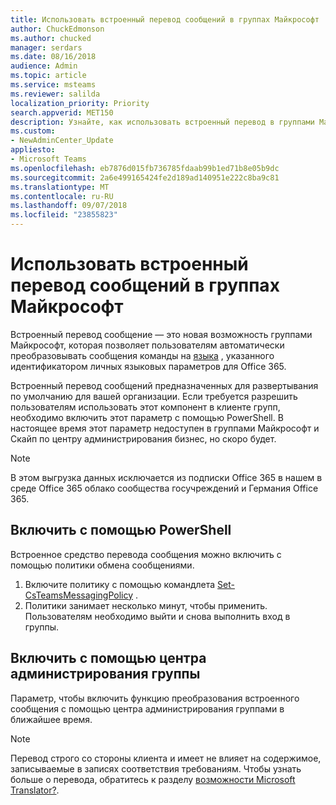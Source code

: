 ```yaml
---
title: Использовать встроенный перевод сообщений в группах Майкрософт
author: ChuckEdmonson
ms.author: chucked
manager: serdars
ms.date: 08/16/2018
audience: Admin
ms.topic: article
ms.service: msteams
ms.reviewer: salilda
localization_priority: Priority
search.appverid: MET150
description: Узнайте, как использовать встроенный перевод в группами Майкрософт.
ms.custom:
- NewAdminCenter_Update
appliesto:
- Microsoft Teams
ms.openlocfilehash: eb7876d015fb736785fdaab99b1ed71b8e05b9dc
ms.sourcegitcommit: 2a6e499165424fe2d189ad140951e222c8ba9c81
ms.translationtype: MT
ms.contentlocale: ru-RU
ms.lasthandoff: 09/07/2018
ms.locfileid: "23855823"
---
```

<a name="use-inline-message-translation-in-microsoft-teams"></a>Использовать встроенный перевод сообщений в группах Майкрософт 
=================================================

Встроенный перевод сообщение — это новая возможность группами Майкрософт, которая позволяет пользователям автоматически преобразовывать сообщения команды на [языка](https://support.office.com/article/translate-a-message-in-teams-d8926ce9-d6a6-47df-a416-f1adb62d3194) , указанного идентификатором личных языковых параметров для Office 365.

Встроенный перевод сообщений предназначенных для развертывания по умолчанию для вашей организации. Если требуется разрешить пользователям использовать этот компонент в клиенте групп, необходимо включить этот параметр с помощью PowerShell. В настоящее время этот параметр недоступен в группами Майкрософт и Скайп по центру администрирования бизнес, но скоро будет.

> [!NOTE]
>В этом выгрузка данных исключается из подписки Office 365 в нашем в среде Office 365 облако сообщества госучреждений и Германия Office 365. 

## <a name="enable-by-using-powershell"></a>Включить с помощью PowerShell

Встроенное средство перевода сообщения можно включить с помощью политики обмена сообщениями. 

1. Включите политику с помощью командлета [Set-CsTeamsMessagingPolicy](https://docs.microsoft.com/powershell/module/skype/set-csteamsmessagingpolicy?view=skype-ps) .
2. Политики занимает несколько минут, чтобы применить. Пользователям необходимо выйти и снова выполнить вход в группы.

## <a name="enable-by-using-the-teams-admin-center"></a>Включить с помощью центра администрирования группы

Параметр, чтобы включить функцию преобразования встроенного сообщения с помощью центра администрирования группами в ближайшее время.

> [!NOTE]
>Перевод строго со стороны клиента и имеет не влияет на содержимое, записываемые в записях соответствия требованиям. Чтобы узнать больше о перевода, обратитесь к разделу [возможности Microsoft Translator?](https://docs.microsoft.com/azure/cognitive-services/translator/translator-info-overview).